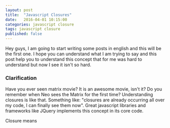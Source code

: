 ```yaml
---
layout: post
title:  "Javascript Closures"
date:   2016-04-01 10:15:00
categories: javascript closure
tags: javascript closure
published: false
---
```


Hey guys, I am going to start writing some posts in english and this will be the first one. I hope you can understand what I am trying to say and this post help you to understand this concept that for me was hard to understand but now I see it isn't so hard. 

### Clarification

Have you ever seen matrix movie? It is an awesome movie, isn't it? Do you remember when Neo sees the Matrix for the first time? Understanding closures is like that. Something like: "closures are already occurring all over my code, I can finally see them now". Great javascript libraries and frameworks like JQuery implements this concept in its core code. 

Closure means


